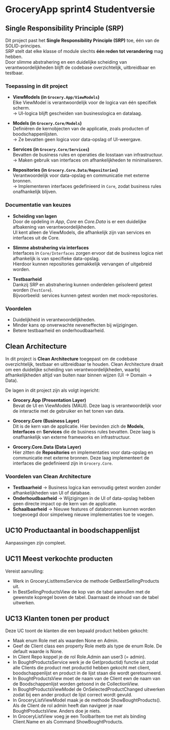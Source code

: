 # GroceryApp sprint4 Studentversie  
## Single Responsibility Principle (SRP)

Dit project past het **Single Responsibility Principle (SRP)** toe, één van de SOLID-principes.  
SRP stelt dat elke klasse of module slechts **één reden tot verandering** mag hebben.  
Door slimme abstrahering en een duidelijke scheiding van verantwoordelijkheden blijft de codebase overzichtelijk, uitbreidbaar en testbaar.

### Toepassing in dit project
- **ViewModels (in `Grocery.App/ViewModels`)**  
  Elke ViewModel is verantwoordelijk voor de logica van één specifiek scherm.  
  → UI-logica blijft gescheiden van businesslogica en datalaag.  

- **Models (in `Grocery.Core/Models`)**  
  Definiëren de kernobjecten van de applicatie, zoals producten of boodschappenlijsten.  
  → Ze bevatten geen logica voor data-opslag of UI-weergave.  

- **Services (in `Grocery.Core/Services`)**  
  Bevatten de business rules en operaties die losstaan van infrastructuur.  
  → Maken gebruik van interfaces om afhankelijkheden te minimaliseren.  

- **Repositories (in `Grocery.Core.Data/Repositories`)**  
  Verantwoordelijk voor data-opslag en communicatie met externe bronnen.  
  → Implementeren interfaces gedefinieerd in `Core`, zodat business rules onafhankelijk blijven.  

### Documentatie van keuzes
- **Scheiding van lagen**  
  Door de opdeling in *App*, *Core* en *Core.Data* is er een duidelijke afbakening van verantwoordelijkheden.  
  UI kent alleen de ViewModels, die afhankelijk zijn van services en interfaces uit de Core.  

- **Slimme abstrahering via interfaces**  
  Interfaces in `Core/Interfaces` zorgen ervoor dat de business logica niet afhankelijk is van specifieke data-opslag.  
  Hierdoor kunnen repositories gemakkelijk vervangen of uitgebreid worden.  

- **Testbaarheid**  
  Dankzij SRP en abstrahering kunnen onderdelen geïsoleerd getest worden (`TestCore`).  
  Bijvoorbeeld: services kunnen getest worden met mock-repositories.  

### Voordelen
- Duidelijkheid in verantwoordelijkheden.  
- Minder kans op onverwachte neveneffecten bij wijzigingen.  
- Betere testbaarheid en onderhoudbaarheid.  

## Clean Architecture

In dit project is **Clean Architecture** toegepast om de codebase overzichtelijk, testbaar en uitbreidbaar te houden. Clean Architecture draait om een duidelijke scheiding van verantwoordelijkheden, waarbij afhankelijkheden altijd van buiten naar binnen wijzen (UI → Domain → Data).  

De lagen in dit project zijn als volgt ingericht:

- **Grocery.App (Presentation Layer)**  
  Bevat de UI en ViewModels (MAUI). Deze laag is verantwoordelijk voor de interactie met de gebruiker en het tonen van data.  

- **Grocery.Core (Business Layer)**  
  Dit is de kern van de applicatie. Hier bevinden zich de **Models**, **Interfaces** en **Services** die de business rules bevatten. Deze laag is onafhankelijk van externe frameworks en infrastructuur.  

- **Grocery.Core.Data (Data Layer)**  
  Hier zitten de **Repositories** en implementaties voor data-opslag en communicatie met externe bronnen. Deze laag implementeert de interfaces die gedefinieerd zijn in `Grocery.Core`.  

### Voordelen van Clean Architecture
- **Testbaarheid** → Business logica kan eenvoudig getest worden zonder afhankelijkheden van UI of database.  
- **Onderhoudbaarheid** → Wijzigingen in de UI of data-opslag hebben geen directe impact op de kern van de applicatie.  
- **Schaalbaarheid** → Nieuwe features of databronnen kunnen worden toegevoegd door simpelweg nieuwe implementaties toe te voegen.  



## UC10 Productaantal in boodschappenlijst
Aanpassingen zijn compleet.

## UC11 Meest verkochte producten
Vereist aanvulling:  
- Werk in GroceryListItemsService de methode GetBestSellingProducts uit.  
- In BestSellingProductsView de kop van de tabel aanvullen met de gewenste kopregel boven de tabel. Daarnaast de inhoud van de tabel uitwerken.

## UC13 Klanten tonen per product  
Deze UC toont de klanten die een bepaald product hebben gekocht:  
- Maak enum Role met als waarden None en Admin.  
- Geef de Client class een property Role metb als type de enum Role. De default waarde is None.  
- In Client Repo koppel je de rol Role.Admin aan user3 (= admin).
- In BoughtProductsService werk je de Get(productid) functie uit zodat alle Clients die product met productid hebben gekocht met client, boodschappenlijst en product in de lijst staan die wordt geretourneerd.  
- In BoughtProductsView moet de naam van de Client ewn de naam van de Boodschappenlijst worden getoond in de CollectionView.  
- In BoughtProductsViewModel de OnSelectedProductChanged uitwerken zodat bij een ander product de lijst correct wordt gevuld.  
- In GroceryListViewModel maak je de methode ShowBoughtProducts(). Als de Client de rol admin heeft dan navigeer je naar BoughtProductsView. Anders doe je niets.  
- In GroceryListView voeg je een ToolbarItem toe met als binding Client.Name en als Command ShowBoughtProducts.  


  
